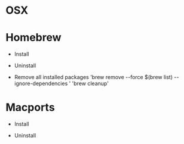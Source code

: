 # OSX

# Homebrew
- Install

- Uninstall

- Remove all installed packages
'brew remove --force $(brew list) --ignore-dependencies  '
'brew cleanup'

# Macports
- Install

- Uninstall
